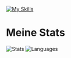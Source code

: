 [![My Skills](https://skillicons.dev/icons?i=cloudflare,pycharm,html,css,js,nginx,phpstorm,raspberrypi,discord,linux,instagram,gmail,github,bots,bash,ubuntu,vscode,windows,webstorm,py,php,notion,grafana,docker,md,mysql,powershell,tailwind,figma&perline=12)](https://robinde.tech)

# Meine Stats
![Stats](https://github-readme-stats.vercel.app/api?username=robinkutde&theme=tokyonight&show_icons=true)
![Languages](https://github-readme-stats.vercel.app/api/top-langs/?username=robinkutde&theme=tokyonight&show_icons=true)
